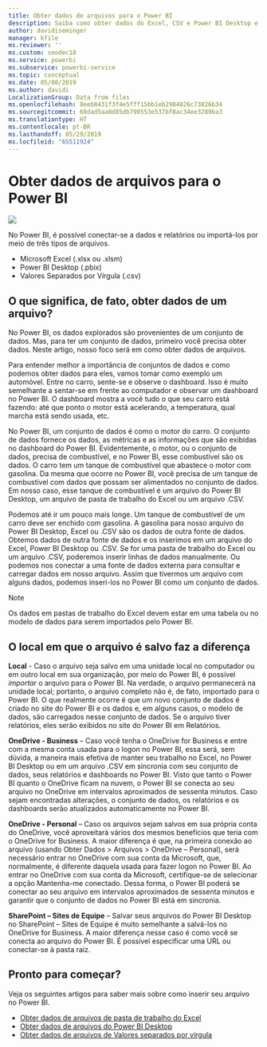 ```yaml
---
title: Obter dados de arquivos para o Power BI
description: Saiba como obter dados do Excel, CSV e Power BI Desktop e inseri-los no Power BI
author: davidiseminger
manager: kfile
ms.reviewer: ''
ms.custom: seodec18
ms.service: powerbi
ms.subservice: powerbi-service
ms.topic: conceptual
ms.date: 05/08/2019
ms.author: davidi
LocalizationGroup: Data from files
ms.openlocfilehash: 8eeb8431f3f4e5fff15bb1eb2984826c73826b34
ms.sourcegitcommit: 60dad5aa0d85db790553e537bf8ac34ee3289ba3
ms.translationtype: HT
ms.contentlocale: pt-BR
ms.lasthandoff: 05/29/2019
ms.locfileid: "65511924"
---
```

# <a name="get-data-from-files-for-power-bi"></a>Obter dados de arquivos para o Power BI
![](media/service-get-data-from-files/file_icons.png)

No Power BI, é possível conectar-se a dados e relatórios ou importá-los por meio de três tipos de arquivos.

* Microsoft Excel (.xlsx ou .xlsm)
* Power BI Desktop (.pbix)
* Valores Separados por Vírgula (.csv)

## <a name="what-does-get-data-from-a-file-really-mean"></a>O que significa, de fato, obter dados de um arquivo?
No Power BI, os dados explorados são provenientes de um conjunto de dados. Mas, para ter um conjunto de dados, primeiro você precisa obter dados. Neste artigo, nosso foco será em como obter dados de arquivos.

Para entender melhor a importância de conjuntos de dados e como podemos obter dados para eles, vamos tomar como exemplo um automóvel. Entre no carro, sente-se e observe o dashboard. Isso é muito semelhante a sentar-se em frente ao computador e observar um dashboard no Power BI. O dashboard mostra a você tudo o que seu carro está fazendo: até que ponto o motor está acelerando, a temperatura, qual marcha está sendo usada, etc.

No Power BI, um conjunto de dados é como o motor do carro. O conjunto de dados fornece os dados, as métricas e as informações que são exibidas no dashboard do Power BI. Evidentemente, o motor, ou o conjunto de dados, precisa de combustível, e no Power BI, esse combustível são os dados. O carro tem um tanque de combustível que abastece o motor com gasolina. Da mesma que ocorre no Power BI, você precisa de um tanque de combustível com dados que possam ser alimentados no conjunto de dados. Em nosso caso, esse tanque de combustível é um arquivo do Power BI Desktop, um arquivo de pasta de trabalho do Excel ou um arquivo .CSV.

Podemos até ir um pouco mais longe. Um tanque de combustível de um carro deve ser enchido com gasolina. A gasolina para nosso arquivo do Power BI Desktop, Excel ou .CSV são os dados de outra fonte de dados. Obtemos dados de outra fonte de dados e os inserimos em um arquivo do Excel, Power BI Desktop ou .CSV. Se for uma pasta de trabalho do Excel ou um arquivo .CSV, poderemos inserir linhas de dados manualmente. Ou podemos nos conectar a uma fonte de dados externa para consultar e carregar dados em nosso arquivo. Assim que tivermos um arquivo com alguns dados, podemos inseri-los no Power BI como um conjunto de dados.

> [!NOTE]
> Os dados em pastas de trabalho do Excel devem estar em uma tabela ou no modelo de dados para serem importados pelo Power BI.
> 
> 

## <a name="where-your-file-is-saved-makes-a-difference"></a>O local em que o arquivo é salvo faz a diferença
**Local** - Caso o arquivo seja salvo em uma unidade local no computador ou em outro local em sua organização, por meio do Power BI, é possível *importar* o arquivo para o Power BI. Na verdade, o arquivo permanecerá na unidade local; portanto, o arquivo completo não é, de fato, importado para o Power BI. O que realmente ocorre é que um novo conjunto de dados é criado no site do Power BI e os dados e, em alguns casos, o modelo de dados, são carregados nesse conjunto de dados. Se o arquivo tiver relatórios, eles serão exibidos no site do Power BI em Relatórios.

**OneDrive - Business** – Caso você tenha o OneDrive for Business e entre com a mesma conta usada para o logon no Power BI, essa será, sem dúvida, a maneira mais efetiva de manter seu trabalho no Excel, no Power BI Desktop ou em um arquivo .CSV em sincronia com seu conjunto de dados, seus relatórios e dashboards no Power BI. Visto que tanto o Power BI quanto o OneDrive ficam na nuvem, o Power BI se conecta ao seu arquivo no OneDrive em intervalos aproximados de sessenta minutos. Caso sejam encontradas alterações, o conjunto de dados, os relatórios e os dashboards serão atualizados automaticamente no Power BI.

**OneDrive - Personal** – Caso os arquivos sejam salvos em sua própria conta do OneDrive, você aproveitará vários dos mesmos benefícios que teria com o OneDrive for Business. A maior diferença é que, na primeira conexão ao arquivo (usando Obter Dados > Arquivos > OneDrive – Personal), será necessário entrar no OneDrive com sua conta da Microsoft, que, normalmente, é diferente daquela usada para fazer logon no Power BI. Ao entrar no OneDrive com sua conta da Microsoft, certifique-se de selecionar a opção Mantenha-me conectado. Dessa forma, o Power BI poderá se conectar ao seu arquivo em intervalos aproximados de sessenta minutos e garantir que o conjunto de dados no Power BI está em sincronia.

**SharePoint – Sites de Equipe** – Salvar seus arquivos do Power BI Desktop no SharePoint – Sites de Equipe é muito semelhante a salvá-los no OneDrive for Business. A maior diferença nesse caso é como você se conecta ao arquivo do Power BI. É possível especificar uma URL ou conectar-se à pasta raiz.

## <a name="ready-to-get-started"></a>Pronto para começar?
Veja os seguintes artigos para saber mais sobre como inserir seu arquivo no Power BI.

* [Obter dados de arquivos de pasta de trabalho do Excel](service-excel-workbook-files.md)
* [Obter dados de arquivos do Power BI Desktop](service-desktop-files.md)
* [Obter dados de arquivos de Valores separados por vírgula](service-comma-separated-value-files.md)

